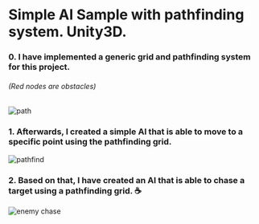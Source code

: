 # Simple AI Sample with pathfinding system. Unity3D.

###     0. I have implemented a generic grid and pathfinding system for this project.
###### (Red nodes are obstacles)

![path](https://user-images.githubusercontent.com/10260469/222777101-90c21eac-a036-47f8-972e-9179383d9e8e.gif)






### 1. Afterwards, I created a simple AI that is able to move to a specific point using the pathfinding grid.

![pathfind](https://user-images.githubusercontent.com/10260469/223550430-517f72d0-d97d-42f8-a5e0-8a45560315fa.gif)






### 2. Based on that, I have created an AI that is able to chase a target using a pathfinding grid. :coffee:
![enemy chase](https://user-images.githubusercontent.com/10260469/223550425-5edb1db5-2481-4c9d-9a28-99e798d061fd.gif)
